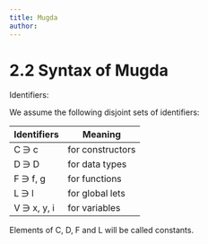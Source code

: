 ```yaml
---
title: Mugda
author:
---
```


# 2.2 Syntax of Mugda

Identifiers:

We assume the following disjoint sets of identifiers:

| Identifiers | Meaning          |
| ----------- | ---------------- |
| C ∋ c       | for constructors |
| D ∋ D       | for data types   |
| F ∋ f, g    | for functions    |
| L ∋ l       | for global lets  |
| V ∋ x, y, i | for variables    |

Elements of C, D, F and L will be called constants.
